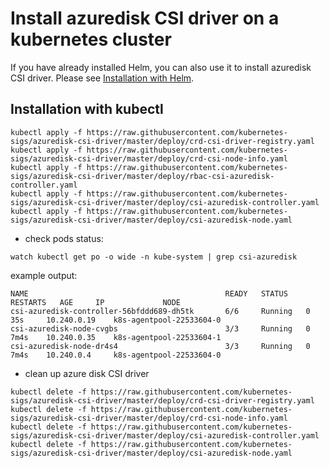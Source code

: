 # Install azuredisk CSI driver on a kubernetes cluster

If you have already installed Helm, you can also use it to install azuredisk CSI driver. Please see [Installation with Helm](../charts/README.md).

## Installation with kubectl

```
kubectl apply -f https://raw.githubusercontent.com/kubernetes-sigs/azuredisk-csi-driver/master/deploy/crd-csi-driver-registry.yaml
kubectl apply -f https://raw.githubusercontent.com/kubernetes-sigs/azuredisk-csi-driver/master/deploy/crd-csi-node-info.yaml
kubectl apply -f https://raw.githubusercontent.com/kubernetes-sigs/azuredisk-csi-driver/master/deploy/rbac-csi-azuredisk-controller.yaml
kubectl apply -f https://raw.githubusercontent.com/kubernetes-sigs/azuredisk-csi-driver/master/deploy/csi-azuredisk-controller.yaml
kubectl apply -f https://raw.githubusercontent.com/kubernetes-sigs/azuredisk-csi-driver/master/deploy/csi-azuredisk-node.yaml
```

- check pods status:

```
watch kubectl get po -o wide -n kube-system | grep csi-azuredisk
```

example output:

```
NAME                                            READY   STATUS    RESTARTS   AGE     IP             NODE
csi-azuredisk-controller-56bfddd689-dh5tk       6/6     Running   0          35s     10.240.0.19    k8s-agentpool-22533604-0
csi-azuredisk-node-cvgbs                        3/3     Running   0          7m4s    10.240.0.35    k8s-agentpool-22533604-1
csi-azuredisk-node-dr4s4                        3/3     Running   0          7m4s    10.240.0.4     k8s-agentpool-22533604-0
```

- clean up azure disk CSI driver

```
kubectl delete -f https://raw.githubusercontent.com/kubernetes-sigs/azuredisk-csi-driver/master/deploy/crd-csi-driver-registry.yaml
kubectl delete -f https://raw.githubusercontent.com/kubernetes-sigs/azuredisk-csi-driver/master/deploy/crd-csi-node-info.yaml
kubectl delete -f https://raw.githubusercontent.com/kubernetes-sigs/azuredisk-csi-driver/master/deploy/csi-azuredisk-controller.yaml
kubectl delete -f https://raw.githubusercontent.com/kubernetes-sigs/azuredisk-csi-driver/master/deploy/csi-azuredisk-node.yaml
```
